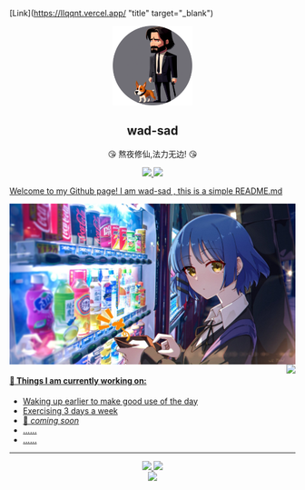 [Link](https://llqqnt.vercel.app/ "title" target="_blank")

<p align="center"> 
  <img width="140" src="https://raw.githubusercontent.com/wad-sad/wad-sad/main/img/wallhaven-p99vke-cropped.png"/>
  <h2 align="center">wad-sad</h2>
  <p align="center"> 😘 熬夜修仙,法力无边! 😘 </p>
  <p align="center">
  <a href="https://github.com/wad-sad">
  <img  src="https://img.shields.io/badge/-Github-000?style=flat&logo=Github&logoColor=white"/>
    <a href="mailto:3461151898@qq.com">
  <img  src="https://img.shields.io/badge/-Qmail-c14438?style=flat&logo=Qmail&logoColor=white"/>
  </p>
</p>
  
Welcome to my Github page! I am wad-sad , this is a simple README.md

<img align="center" alt="img" src="https://github.com/wad-sad/wad-sad/blob/main/img/image.jpg" width="auto" height="auto" />
  
<img align="right" src="https://github-readme-stats.vercel.app/api?username=wad-sad&show_icons=true&hide_border=true" />

#### 🌱 Things I am currently working on: 
- Waking up earlier to make good use of the day  
- Exercising 3 days a week
- 🚀 *coming soon*
- ……
- ……
  
<hr/>

<div align="center" >   
  <img src="https://github.com/wad-sad/wad-sad/blob/output/github-contribution-grid-snake.svg"/>
  <a href="https://open.spotify.com/user/flipcase93">
  <img  src="https://novatorem.sachinchaturvedi93.vercel.app/api/spotify"/>
  <a href="https://open.spotify.com/user/flipcase93">
</div>

<div align="center" >
<img src= "https://profile-counter.glitch.me/all-smile/count.svg" />
</div>

